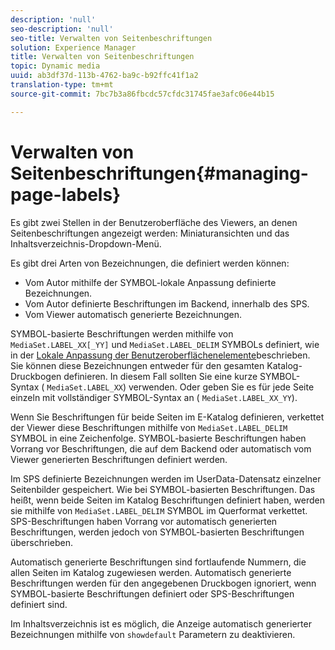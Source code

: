 ```yaml
---
description: 'null'
seo-description: 'null'
seo-title: Verwalten von Seitenbeschriftungen
solution: Experience Manager
title: Verwalten von Seitenbeschriftungen
topic: Dynamic media
uuid: ab3df37d-113b-4762-ba9c-b92ffc41f1a2
translation-type: tm+mt
source-git-commit: 7bc7b3a86fbcdc57cfdc31745fae3afc06e44b15

---
```



# Verwalten von Seitenbeschriftungen{#managing-page-labels}

Es gibt zwei Stellen in der Benutzeroberfläche des Viewers, an denen Seitenbeschriftungen angezeigt werden: Miniaturansichten und das Inhaltsverzeichnis-Dropdown-Menü.

Es gibt drei Arten von Bezeichnungen, die definiert werden können:

* Vom Autor mithilfe der SYMBOL-lokale Anpassung definierte Bezeichnungen.
* Vom Autor definierte Beschriftungen im Backend, innerhalb des SPS.
* Vom Viewer automatisch generierte Bezeichnungen.

SYMBOL-basierte Beschriftungen werden mithilfe von `MediaSet.LABEL_XX[_YY]` und `MediaSet.LABEL_DELIM` SYMBOLs definiert, wie in der [Lokale Anpassung der Benutzeroberflächenelemente](../../c-html5-s7-aem-asset-viewers/c-html5-20-ecatalog-viewer-about/c-html5-20-ecatalog-viewer-localization.md#concept-cbfc39344c494eb7b9f6a272cff0cc74)beschrieben. Sie können diese Bezeichnungen entweder für den gesamten Katalog-Druckbogen definieren. In diesem Fall sollten Sie eine kurze SYMBOL-Syntax ( `MediaSet.LABEL_XX`) verwenden. Oder geben Sie es für jede Seite einzeln mit vollständiger SYMBOL-Syntax an ( `MediaSet.LABEL_XX_YY`).

Wenn Sie Beschriftungen für beide Seiten im E-Katalog definieren, verkettet der Viewer diese Beschriftungen mithilfe von `MediaSet.LABEL_DELIM` SYMBOL in eine Zeichenfolge. SYMBOL-basierte Beschriftungen haben Vorrang vor Beschriftungen, die auf dem Backend oder automatisch vom Viewer generierten Beschriftungen definiert werden.

Im SPS definierte Bezeichnungen werden im UserData-Datensatz einzelner Seitenbilder gespeichert. Wie bei SYMBOL-basierten Beschriftungen. Das heißt, wenn beide Seiten im Katalog Beschriftungen definiert haben, werden sie mithilfe von `MediaSet.LABEL_DELIM` SYMBOL im Querformat verkettet. SPS-Beschriftungen haben Vorrang vor automatisch generierten Beschriftungen, werden jedoch von SYMBOL-basierten Beschriftungen überschrieben.

Automatisch generierte Beschriftungen sind fortlaufende Nummern, die allen Seiten im Katalog zugewiesen werden. Automatisch generierte Beschriftungen werden für den angegebenen Druckbogen ignoriert, wenn SYMBOL-basierte Beschriftungen definiert oder SPS-Beschriftungen definiert sind.

Im Inhaltsverzeichnis ist es möglich, die Anzeige automatisch generierter Bezeichnungen mithilfe von `showdefault` Parametern zu deaktivieren.
